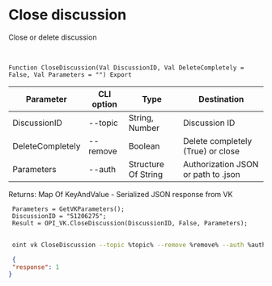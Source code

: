 ﻿---
sidebar_position: 2
---

# Close discussion
 Close or delete discussion


<br/>


`Function CloseDiscussion(Val DiscussionID, Val DeleteCompletely = False, Val Parameters = "") Export`

 | Parameter | CLI option | Type | Destination |
 |-|-|-|-|
 | DiscussionID | --topic | String, Number | Discussion ID |
 | DeleteCompletely | --remove | Boolean | Delete completely (True) or close |
 | Parameters | --auth | Structure Of String | Authorization JSON or path to .json |

 
 Returns: Map Of KeyAndValue - Serialized JSON response from VK





```bsl title="Code example"
 Parameters = GetVKParameters();
 DiscussionID = "51206275";
 Result = OPI_VK.CloseDiscussion(DiscussionID, False, Parameters);
```
	


```sh title="CLI command example"
 
 oint vk CloseDiscussion --topic %topic% --remove %remove% --auth %auth%

```

```json title="Result"
 {
 "response": 1
}
```
